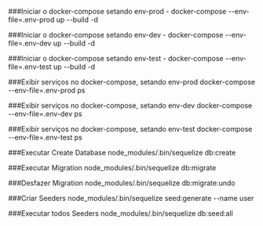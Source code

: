 ###Iniciar o docker-compose setando env-prod
    - docker-compose --env-file=.env-prod up --build -d
    
###Iniciar o docker-compose setando env-dev
    - docker-compose --env-file=.env-dev up --build -d

###Iniciar o docker-compose setando env-test
    - docker-compose --env-file=.env-test up --build -d

###Exibir serviços no docker-compose, setando env-prod
    docker-compose --env-file=.env-prod ps

###Exibir serviços no docker-compose, setando env-dev
    docker-compose --env-file=.env-dev ps

###Exibir serviços no docker-compose, setando env-test
    docker-compose --env-file=.env-test ps

###Executar Create Database
    node_modules/.bin/sequelize db:create

###Executar Migration
    node_modules/.bin/sequelize db:migrate

###Desfazer Migration
    node_modules/.bin/sequelize db:migrate:undo

###Criar Seeders
    node_modules/.bin/sequelize seed:generate --name user

###Executar todos Seeders
    node_modules/.bin/sequelize db:seed:all